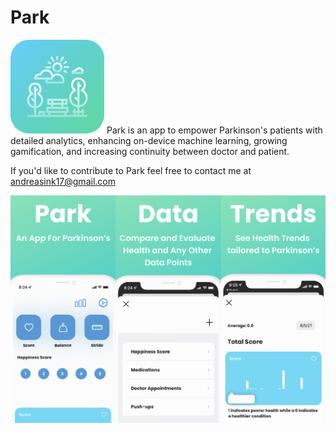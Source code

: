 # Park

![alt text](https://github.com/AndreasInk/ParkinsonsApp/blob/main/park.svg?raw=true)
Park is an app to empower Parkinson's patients with detailed analytics, enhancing on-device machine learning, growing gamification, and increasing continuity between doctor and patient.

If you'd like to contribute to Park feel free to contact me at andreasink17@gmail.com

![alt text](https://github.com/AndreasInk/ParkinsonsApp/blob/main/screenshots.svg?raw=true)

